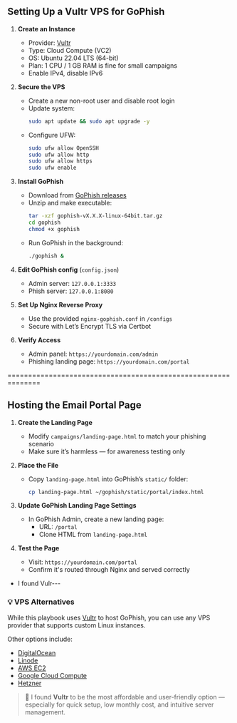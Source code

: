 ## Setting Up a Vultr VPS for GoPhish

1. **Create an Instance**  
   - Provider: [Vultr](https://www.vultr.com)
   - Type: Cloud Compute (VC2)
   - OS: Ubuntu 22.04 LTS (64-bit)
   - Plan: 1 CPU / 1 GB RAM is fine for small campaigns
   - Enable IPv4, disable IPv6

2. **Secure the VPS**  
   - Create a new non-root user and disable root login
   - Update system:
     ```bash
     sudo apt update && sudo apt upgrade -y
     ```
   - Configure UFW:
     ```bash
     sudo ufw allow OpenSSH
     sudo ufw allow http
     sudo ufw allow https
     sudo ufw enable
     ```

3. **Install GoPhish**
   - Download from [GoPhish releases](https://github.com/gophish/gophish/releases)
   - Unzip and make executable:
     ```bash
     tar -xzf gophish-vX.X.X-linux-64bit.tar.gz
     cd gophish
     chmod +x gophish
     ```
   - Run GoPhish in the background:
     ```bash
     ./gophish &
     ```

4. **Edit GoPhish config** (`config.json`)
   - Admin server: `127.0.0.1:3333`
   - Phish server: `127.0.0.1:8080`

5. **Set Up Nginx Reverse Proxy**
   - Use the provided `nginx-gophish.conf` in `/configs`
   - Secure with Let’s Encrypt TLS via Certbot

6. **Verify Access**
   - Admin panel: `https://yourdomain.com/admin`
   - Phishing landing page: `https://yourdomain.com/portal`


==============================================================


## Hosting the Email Portal Page

1. **Create the Landing Page**
   - Modify `campaigns/landing-page.html` to match your phishing scenario
   - Make sure it’s harmless — for awareness testing only

2. **Place the File**
   - Copy `landing-page.html` into GoPhish’s `static/` folder:
     ```bash
     cp landing-page.html ~/gophish/static/portal/index.html
     ```

3. **Update GoPhish Landing Page Settings**
   - In GoPhish Admin, create a new landing page:
     - URL: `/portal`
     - Clone HTML from `landing-page.html`

4. **Test the Page**
   - Visit: `https://yourdomain.com/portal`
   - Confirm it's routed through Nginx and served correctly

* I found Vulr---

### 💡 VPS Alternatives

While this playbook uses [Vultr](https://www.vultr.com) to host GoPhish, you can use any VPS provider 
that supports custom Linux instances.

Other options include:

- [DigitalOcean](https://www.digitalocean.com)
- [Linode](https://www.linode.com)
- [AWS EC2](https://aws.amazon.com/ec2/)
- [Google Cloud Compute](https://cloud.google.com/compute)
- [Hetzner](https://www.hetzner.com/cloud)

> 🧠 I found **Vultr** to be the most affordable and user-friendly option — especially for quick setup, 
low monthly cost, and intuitive server management.


